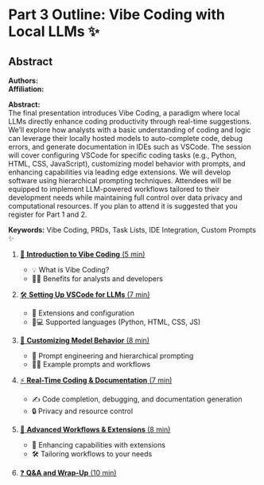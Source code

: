# Part 3 Outline: Vibe Coding with Local LLMs ✨

## Abstract
**Authors:**  
**Affiliation:**  

**Abstract:**  
The final presentation introduces Vibe Coding, a paradigm where local LLMs directly enhance coding productivity through real-time suggestions. We’ll explore how analysts with a basic understanding of coding and logic can leverage their locally hosted models to auto-complete code, debug errors, and generate documentation in IDEs such as VSCode. The session will cover configuring VSCode for specific coding tasks (e.g., Python, HTML, CSS, JavaScript), customizing model behavior with prompts, and enhancing capabilities via leading edge extensions. We will develop software using hierarchical prompting techniques. Attendees will be equipped to implement LLM-powered workflows tailored to their development needs while maintaining full control over data privacy and computational resources. If you plan to attend it is suggested that you register for Part 1 and 2.

**Keywords:** Vibe Coding, PRDs, Task Lists, IDE Integration, Custom Prompts ✨

1. [🎵 **Introduction to Vibe Coding** (5 min)](part3/01-intro-vibe-coding.md)
   - 💡 What is Vibe Coding?
   - 👩‍💻 Benefits for analysts and developers

2. [🛠️ **Setting Up VSCode for LLMs** (7 min)](part3/02-setup-vscode-llms.md)
   - 🧩 Extensions and configuration
   - 🐍💻 Supported languages (Python, HTML, CSS, JS)

3. [🧠 **Customizing Model Behavior** (8 min)](part3/03-customizing-model-behavior.md)
   - 📝 Prompt engineering and hierarchical prompting
   - 🧑‍🔬 Example prompts and workflows

4. [⚡ **Real-Time Coding & Documentation** (7 min)](part3/04-real-time-coding-docs.md)
   - ✍️ Code completion, debugging, and documentation generation
   - 🔒 Privacy and resource control

5. [🚀 **Advanced Workflows & Extensions** (8 min)](part3/05-advanced-workflows-extensions.md)
   - 🧩 Enhancing capabilities with extensions
   - 🛠️ Tailoring workflows to your needs

6. [❓ **Q&A and Wrap-Up** (10 min)](part3/06-qa-wrap-up.md)
